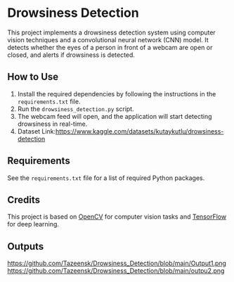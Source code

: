 # Drowsiness Detection

This project implements a drowsiness detection system using computer vision techniques and a convolutional neural network (CNN) model. It detects whether the eyes of a person in front of a webcam are open or closed, and alerts if drowsiness is detected.

## How to Use

1. Install the required dependencies by following the instructions in the `requirements.txt` file.
2. Run the `drowsiness_detection.py` script.
3. The webcam feed will open, and the application will start detecting drowsiness in real-time.
4. Dataset Link:https://www.kaggle.com/datasets/kutaykutlu/drowsiness-detection
   

## Requirements

See the `requirements.txt` file for a list of required Python packages.

## Credits

This project is based on [OpenCV](https://opencv.org/) for computer vision tasks and [TensorFlow](https://www.tensorflow.org/) for deep learning.

## Outputs
https://github.com/Tazeensk/Drowsiness_Detection/blob/main/Output1.png
https://github.com/Tazeensk/Drowsiness_Detection/blob/main/outpu2.png
